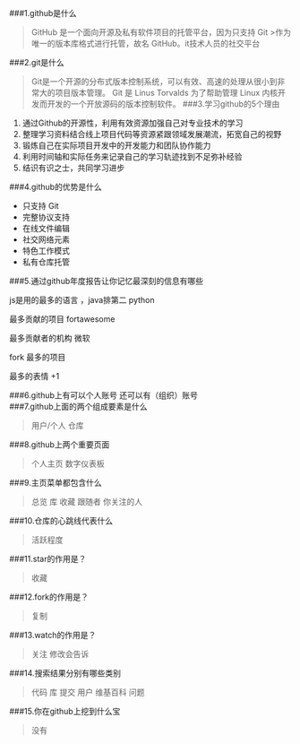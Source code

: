 ###1.github是什么

 >GitHub 是一个面向开源及私有软件项目的托管平台，因为只支持 Git >作为唯一的版本库格式进行托管，故名 GitHub。it技术人员的社交平台
 
###2.git是什么

>Git是一个开源的分布式版本控制系统，可以有效、高速的处理从很小到非常大的项目版本管理。
>Git 是 Linus Torvalds 为了帮助管理 Linux 内核开发而开发的一个开放源码的版本控制软件。
###3.学习github的5个理由

1. 通过Github的开源性，利用有效资源加强自己对专业技术的学习 
2. 整理学习资料结合线上项目代码等资源紧跟领域发展潮流，拓宽自己的视野 
3. 锻炼自己在实际项目开发中的开发能力和团队协作能力 
4. 利用时间轴和实际任务来记录自己的学习轨迹找到不足弥补经验
5. 结识有识之士，共同学习进步 

###4.github的优势是什么
* 只支持 Git
* 完整协议支持
* 在线文件编辑
* 社交网络元素
* 特色工作模式
* 私有仓库托管

###5.通过github年度报告让你记忆最深刻的信息有哪些

js是用的最多的语言 ，java排第二  python

最多贡献的项目 fortawesome

最多贡献者的机构 微软

fork 最多的项目

最多的表情 +1

###6.github上有可以个人账号 还可以有（组织）账号  
###7.github上面的两个组成要素是什么
>用户/个人  仓库

###8.github上两个重要页面
>个人主页   数字仪表板

###9.主页菜单都包含什么
>总览  库  收藏  跟随者  你关注的人

###10.仓库的心跳线代表什么
>活跃程度

###11.star的作用是？
>收藏

###12.fork的作用是？
>复制 
	
###13.watch的作用是？
>关注 修改会告诉
	
###14.搜索结果分别有哪些类别
>代码  库  提交 用户  维基百科  问题 
	
###15.你在github上挖到什么宝
>没有
